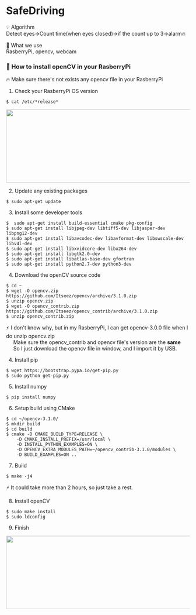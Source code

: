 # SafeDriving

💡 Algorithm   
Detect eyes->Count time(when eyes closed)->if the count up to 3->alarm🔥   

🙈 What we use   
RasberryPi, opencv, webcam

### 🌼 How to install openCV in your RasberryPi
🔥 Make sure there's not exists any opencv file in your RasberryPi   
1. Check your RasberryPi OS version
```
$ cat /etc/*release*
```   
<img src="https://user-images.githubusercontent.com/57944153/99189068-b16fa000-27a2-11eb-991c-84d9f023c02f.PNG" width="600" height="200"/>

2. Update any existing packages
```
$ sudo apt-get update
```

3. Install some developer tools
```
$  sudo apt-get install build-essential cmake pkg-config
$ sudo apt-get install libjpeg-dev libtiff5-dev libjasper-dev libpng12-dev
$ sudo apt-get install libavcodec-dev libavformat-dev libswscale-dev libv4l-dev
$ sudo apt-get install libxvidcore-dev libx264-dev
$ sudo apt-get install libgtk2.0-dev
$ sudo apt-get install libatlas-base-dev gfortran
$ sudo apt-get install python2.7-dev python3-dev
```

4. Download the openCV source code
```
$ cd ~
$ wget -O opencv.zip https://github.com/Itseez/opencv/archive/3.1.0.zip
$ unzip opencv.zip
$ wget -O opencv_contrib.zip https://github.com/Itseez/opencv_contrib/archive/3.1.0.zip
$ unzip opencv_contrib.zip
```
⚡ I don't know why, but in my RasberryPi, I can get opencv-3.0.0 file when I do unzip opencv.zip   
&nbsp;&nbsp;&nbsp;&nbsp; Make sure the opencv_contrib and opencv file's version are the **same**   
&nbsp;&nbsp;&nbsp;&nbsp; So I just download the opencv file in window, and I import it by USB.   

4. Install pip
```
$ wget https://bootstrap.pypa.io/get-pip.py
$ sudo python get-pip.py
```

5. Install numpy
```
$ pip install numpy
```

6. Setup build using CMake
```
$ cd ~/opencv-3.1.0/
$ mkdir build
$ cd build
$ cmake -D CMAKE_BUILD_TYPE=RELEASE \
    -D CMAKE_INSTALL_PREFIX=/usr/local \
    -D INSTALL_PYTHON_EXAMPLES=ON \
    -D OPENCV_EXTRA_MODULES_PATH=~/opencv_contrib-3.1.0/modules \
    -D BUILD_EXAMPLES=ON ..
```

7. Build
```
$ make -j4
```
⚡ It could take more than 2 hours, so just take a rest.

8. Install openCV
```
$ sudo make install
$ sudo ldconfig
```

9. Finish
<img src="https://user-images.githubusercontent.com/57944153/99189710-d3b6ed00-27a5-11eb-88b4-37a8b0c0276d.PNG" width="600" height="200"/>
